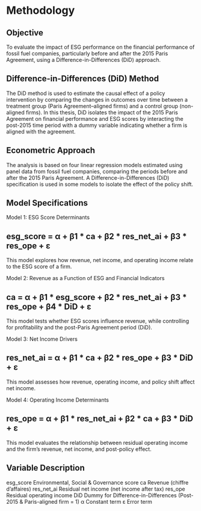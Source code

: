 # Methodology

## Objective
To evaluate the impact of ESG performance on the financial performance of fossil fuel companies, particularly before and after the 2015 Paris Agreement, using a Difference-in-Differences (DiD) approach.
 ## Difference-in-Differences (DiD) Method
The DiD method is used to estimate the causal effect of a policy intervention by comparing the changes in outcomes over time between a treatment group (Paris Agreement–aligned firms) and a control group (non-aligned firms). In this thesis, DiD isolates the impact of the 2015 Paris Agreement on financial performance and ESG scores by interacting the post-2015 time period with a dummy variable indicating whether a firm is aligned with the agreement.

## Econometric Approach
The analysis is based on four linear regression models estimated using panel data from fossil fuel companies, comparing the periods before and after the 2015 Paris Agreement. A Difference-in-Differences (DiD) specification is used in some models to isolate the effect of the policy shift.

## Model Specifications
Model 1: ESG Score Determinants
## esg_score = α + β1 * ca + β2 * res_net_ai + β3 * res_ope + ε
This model explores how revenue, net income, and operating income relate to the ESG score of a firm.

Model 2: Revenue as a Function of ESG and Financial Indicators
## ca = α + β1 * esg_score + β2 * res_net_ai + β3 * res_ope + β4 * DiD + ε
This model tests whether ESG scores influence revenue, while controlling for profitability and the post-Paris Agreement period (DiD).

Model 3: Net Income Drivers
## res_net_ai = α + β1 * ca + β2 * res_ope + β3 * DiD + ε
This model assesses how revenue, operating income, and policy shift affect net income.

Model 4: Operating Income Determinants
 ## res_ope = α + β1 * res_net_ai + β2 * ca + β3 * DiD + ε
This model evaluates the relationship between residual operating income and the firm’s revenue, net income, and post-policy effect.

## Variable	Description
esg_score	Environmental, Social & Governance score
ca	Revenue (chiffre d’affaires)
res_net_ai	Residual net income (net income after tax)
res_ope	Residual operating income
DiD	Dummy for Difference-in-Differences (Post-2015 & Paris-aligned firm = 1)
α	Constant term
ε	Error term

